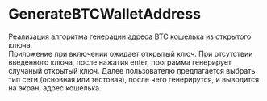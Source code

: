 # GenerateBTCWalletAddress
Реализация алгоритма генерации адреса BTC кошелька из открытого ключа.  
Приложение при включении ожидает открытый ключ. При отсутствии введенного ключа, после нажатия enter, программа генерирует случаный открытый ключ. Далее пользователю предлагается выбрать тип сети (основная или тестовая), после чего генерирутся, и выводится на экран, адрес кошелька.  
